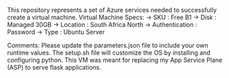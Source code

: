 This repository represents a set of Azure services needed to successfully create a virtual machine.
Virtual Machine Specs:
  -> SKU : Free B1
  -> Disk : Managed 30GB
  -> Location : South Africa North
  -> Authentication : Password
  -> Type : Ubuntu Server

Comments:
Please update the parameters.json file to include your own runtime values.
The setup.sh file will customize the OS by installing and configuring python.
This VM was meant for replacing my App Service Plane (ASP) to serve flask applications.
